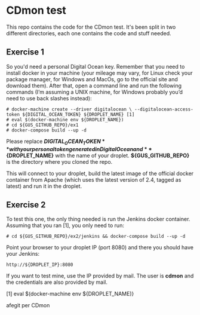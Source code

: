 # CDmon test

This repo contains the code for the CDmon test. It's been split in two different directories, each one contains the code and stuff needed.

## Exercise 1

So you'd need a personal Digital Ocean key. Remember that you need to install docker in your machine (your mileage may vary, for Linux check your package manager, for Windows and MacOs, go to the official site and download them). After that, open a command line and run the following commands (I’m assuming a UNIX machine, for Windows probably you’d need to use back slashes instead):

```
# docker-machine create --driver digitalocean \ --digitalocean-access-token ${DIGITAL_OCEAN_TOKEN} ${DROPLET_NAME} [1]
# eval $(docker-machine env ${DROPLET_NAME})
# cd ${GUS_GITHUB_REPO}/ex1
# docker-compose build --up -d
```
Please replace **${DIGITAL_OCEAN_TOKEN}** with your personal token generated in Digital Ocean and **${DROPLET_NAME}** with the name of your droplet. **${GUS_GITHUB_REPO}** is the directory where you cloned the repo.

This will connect to your droplet, build the latest image of the official docker container from Apache (which uses the latest version of 2.4, tagged as latest) and run it in the droplet.

## Exercise 2

To test this one, the only thing needed is run the Jenkins docker container. Assuming that you ran [1], you only need to run:

```
# cd ${GUS_GITHUB_REPO}/ex2/jenkins && docker-compose build --up -d
```
Point your browser to your droplet IP (port 8080) and there you should have your Jenkins:

```
http://${DROPLET_IP}:8080
```
If you want to test mine, use the IP provided by mail. The user is **cdmon** and the credentials are also provided by mail.     

[1] eval $(docker-machine env ${DROPLET_NAME)}

afegit per CDmon
